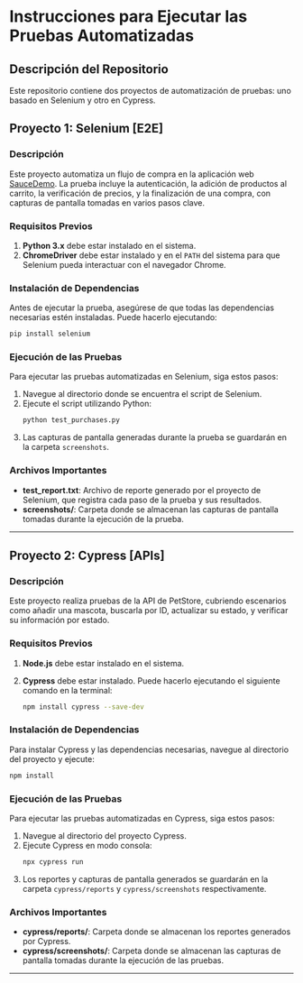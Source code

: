 # Instrucciones para Ejecutar las Pruebas Automatizadas

## Descripción del Repositorio
Este repositorio contiene dos proyectos de automatización de pruebas: uno basado en Selenium y otro en Cypress.

## Proyecto 1: Selenium [E2E]

### Descripción
Este proyecto automatiza un flujo de compra en la aplicación web [SauceDemo](https://www.saucedemo.com/). La prueba incluye la autenticación, la adición de productos al carrito, la verificación de precios, y la finalización de una compra, con capturas de pantalla tomadas en varios pasos clave.

### Requisitos Previos
1. **Python 3.x** debe estar instalado en el sistema.
2. **ChromeDriver** debe estar instalado y en el `PATH` del sistema para que Selenium pueda interactuar con el navegador Chrome.

### Instalación de Dependencias
Antes de ejecutar la prueba, asegúrese de que todas las dependencias necesarias estén instaladas. Puede hacerlo ejecutando:

```bash
pip install selenium
```

### Ejecución de las Pruebas
Para ejecutar las pruebas automatizadas en Selenium, siga estos pasos:

1. Navegue al directorio donde se encuentra el script de Selenium.
2. Ejecute el script utilizando Python:
   ```bash
   python test_purchases.py
   ```
3. Las capturas de pantalla generadas durante la prueba se guardarán en la carpeta `screenshots`.

### Archivos Importantes
- **test_report.txt**: Archivo de reporte generado por el proyecto de Selenium, que registra cada paso de la prueba y sus resultados.
- **screenshots/**: Carpeta donde se almacenan las capturas de pantalla tomadas durante la ejecución de la prueba.

---

## Proyecto 2: Cypress [APIs]

### Descripción
Este proyecto realiza pruebas de la API de PetStore, cubriendo escenarios como añadir una mascota, buscarla por ID, actualizar su estado, y verificar su información por estado.

### Requisitos Previos
1. **Node.js** debe estar instalado en el sistema.
2. **Cypress** debe estar instalado. Puede hacerlo ejecutando el siguiente comando en la terminal:

   ```bash
   npm install cypress --save-dev
   ```

### Instalación de Dependencias
Para instalar Cypress y las dependencias necesarias, navegue al directorio del proyecto y ejecute:

```bash
npm install
```

### Ejecución de las Pruebas
Para ejecutar las pruebas automatizadas en Cypress, siga estos pasos:

1. Navegue al directorio del proyecto Cypress.
2. Ejecute Cypress en modo consola:
   ```bash
   npx cypress run
   ```
3. Los reportes y capturas de pantalla generados se guardarán en la carpeta `cypress/reports` y `cypress/screenshots` respectivamente.

### Archivos Importantes
- **cypress/reports/**: Carpeta donde se almacenan los reportes generados por Cypress.
- **cypress/screenshots/**: Carpeta donde se almacenan las capturas de pantalla tomadas durante la ejecución de las pruebas.

---
